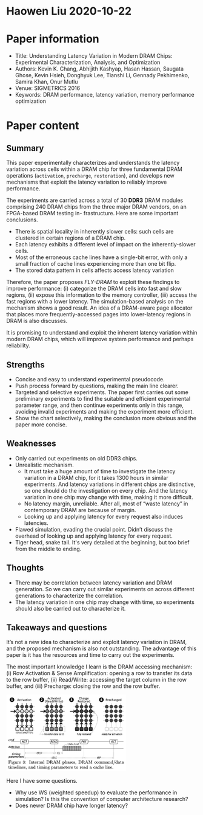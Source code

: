 # Haowen Liu  2020-10-22

# Paper information

- Title: Understanding Latency Variation in Modern DRAM Chips: Experimental Characterization, Analysis, and Optimization
- Authors: Kevin K. Chang, Abhijith Kashyap, Hasan Hassan, Saugata Ghose, Kevin Hsieh, Donghyuk Lee, Tianshi Li, Gennady Pekhimenko, Samira Khan, Onur Mutlu
- Venue: SIGMETRICS 2016
- Keywords: DRAM performance, latency variation, memory performance optimization

# Paper content

## Summary
This paper experimentally characterizes and understands the latency variation across cells within a DRAM chip for three fundamental DRAM operations (`activation`, `precharge`, `restoration`), and develops new mechanisms that exploit the latency variation to reliably improve performance.

The experiments are carried across a total of 30 __DDR3__ DRAM modules comprising 240 DRAM chips from the three major DRAM vendors, on an FPGA-based DRAM testing in- frastructure. Here are some important conclusions.

- There is spatial locality in inherently slower cells: such cells are clustered in certain regions of a DRAM chip.
- Each latency exhibits a different level of impact on the inherently-slower cells.
- Most of the erroneous cache lines have a single-bit error, with only a small fraction of cache lines experiencing more than one bit flip.
- The stored data pattern in cells affects access latency variation

Therefore, the paper proposes _FLY-DRAM_ to exploit these findings to improve performance: (i) categorize the DRAM cells into fast and slow regions, (ii) expose this information to the memory controller, (iii) access the fast regions with a lower latency. The simulation-based analysis on the mechanism shows a good result. An idea of a DRAM-aware page allocator that places more frequently-accessed pages into lower-latency regions in DRAM is also discusses.

It is promising to understand and exploit the inherent latency variation within modern DRAM chips, which will improve system performance and perhaps reliability.

## Strengths

- Concise and easy to understand experimental pseudocode.
- Push process forward by questions, making the main line clearer.
- Targeted and selective experiments. The paper first carries out some preliminary experiments to find the suitable and efficient experimental parameter range, and then continue experiments only in this range, avoiding invalid experiments and making the experiment more efficient.
- Show the chart selectively, making the conclusion more obvious and the paper more concise.

## Weaknesses

- Only carried out experiments on old DDR3 chips.
- Unrealistic mechanism.
  - It must take a huge amount of time to investigate the latency variation in a DRAM chip, for it takes 1300 hours in similar experiments. And latency variations in different chips are distinctive, so one should do the investigation on every chip. And the latency variation in one chip may change with time, making it more difficult.
  - No latency margin, unreliable. After all, most of “waste latency” in contemporary DRAM are because of margin.
  - Looking up and applying latency for every request also induces latencies.
- Flawed simulation, evading the crucial point. Didn’t discuss the overhead of looking up and applying latency for every request.
- Tiger head, snake tail. It's very detailed at the beginning, but too brief from the middle to ending.

## Thoughts
- There may be correlation between latency variation and DRAM generation. So we can carry out similar experiments on across different generations to characterize the correlation.
- The latency variation in one chip may change with time, so experiments should also be carried out to characterize it.

## Takeaways and questions

It’s not a new idea to characterize and exploit latency variation in DRAM, and the proposed mechanism is also not outstanding. The advantage of this paper is it has the resources and time to carry out the experiments.

The most important knowledge I learn is the DRAM accessing mechanism: (i) Row Activation & Sense Amplification: opening a row to transfer its data to the row buffer, (ii) Read/Write: accessing the target column in the row buffer, and (iii) Precharge: closing the row and the row buffer.

<img src="RowHammer.assets/1.png" alt="1" style="zoom:33%;" />

Here I have some questions.

- Why use WS (weighted speedup) to evaluate the performance in simulation? Is this the convention of computer architecture research?
- Does newer DRAM chip have longer latency?
